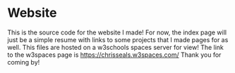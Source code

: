 # Website
This is the source code for the website I made!
For now, the index page will just be a simple resume with links to some projects that I made pages for as well. This files are hosted on a w3schools spaces server for view!
The link to the w3spaces page is https://chrisseals.w3spaces.com/
Thank you for coming by!
